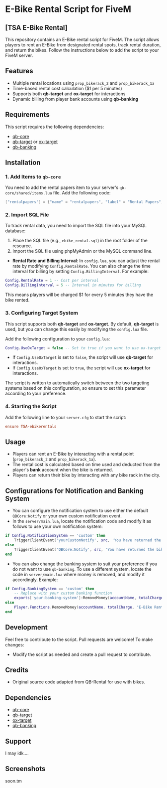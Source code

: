 # E-Bike Rental Script for FiveM

## [TSA E-Bike Rental]

This repository contains an E-Bike rental script for FiveM. The script allows players to rent an E-Bike from designated rental spots, track rental duration, and return the bikes. Follow the instructions below to add the script to your FiveM server.

## Features
- Multiple rental locations using `prop_bikerack_2` and `prop_bikerack_1a`
- Time-based rental cost calculation ($1 per 5 minutes)
- Supports both **qb-target** and **ox-target** for interactions
- Dynamic billing from player bank accounts using **qb-banking**

## Requirements
This script requires the following dependencies:
- [qb-core](https://github.com/qbcore-framework/qb-core)
- [qb-target](https://github.com/BerkieBb/qb-target) or [ox-target](https://github.com/overextended/ox_target)
- [qb-banking](https://github.com/qbcore-framework/qb-banking)

## Installation

### 1. Add Items to `qb-core`
You need to add the rental papers item to your server's `qb-core/shared/items.lua` file. Add the following code:

```lua
["rentalpapers"] = {"name" = "rentalpapers", "label" = "Rental Papers", "weight" = 50, "type" = "item", "image" = "rentalpapers.png", "unique" = true, "useable" = false, "shouldClose" = false, "combinable" = nil, "description" = "Rental paperwork, Yea its mine."},
```

### 2. Import SQL File
To track rental data, you need to import the SQL file into your MySQL database:

1. Place the SQL file (e.g., `ebike_rental.sql`) in the root folder of the resource.
2. Import the SQL file using phpMyAdmin or the MySQL command line.
   
- **Rental Rate and Billing Interval**: In `config.lua`, you can adjust the rental rate by modifying `Config.RentalRate`. You can also change the time interval for billing by setting `Config.BillingInterval`. For example:

```lua
Config.RentalRate = 1 -- Cost per interval
Config.BillingInterval = 5 -- Interval in minutes for billing
```

This means players will be charged $1 for every 5 minutes they have the bike rented.

### 3. Configuring Target System
This script supports both **qb-target** and **ox-target**. By default, **qb-target** is used, but you can change this easily by modifying the `config.lua` file.

Add the following configuration to your `config.lua`:

```lua
Config.UseOxTarget = false -- Set to true if you want to use ox-target instead of qb-target
```

- If `Config.UseOxTarget` is set to `false`, the script will use **qb-target** for interactions.
- If `Config.UseOxTarget` is set to `true`, the script will use **ox-target** for interactions.

The script is written to automatically switch between the two targeting systems based on this configuration, so ensure to set this parameter according to your preference.

### 4. Starting the Script
Add the following line to your `server.cfg` to start the script:
```cfg
ensure TSA-ebikerentals
```

## Usage
- Players can rent an E-Bike by interacting with a rental point (`prop_bikerack_2` and `prop_bikerack_1a`).
- The rental cost is calculated based on time used and deducted from the player's **bank** account when the bike is returned.
- Players can return their bike by interacting with any bike rack in the city.

## Configurations for Notification and Banking System
- You can configure the notification system to use either the default `QBCore:Notify` or your own custom notification event.
- In the `server/main.lua`, locate the notification code and modify it as follows to use your own notification system:

```lua
if Config.NotificationSystem == 'custom' then
    TriggerClientEvent('yourCustomNotify', src, 'You have returned the bike. You were charged $' .. totalCharge)
else
    TriggerClientEvent('QBCore:Notify', src, 'You have returned the bike. You were charged $' .. totalCharge, 'success')
end
```

- You can also change the banking system to suit your preference if you do not want to use `qb-banking`. To use a different system, locate the code in `server/main.lua` where money is removed, and modify it accordingly. Example:

```lua
if Config.BankingSystem == 'custom' then
    -- Replace with your custom banking function
    exports['your-banking-system']:RemoveMoney(accountName, totalCharge, 'E-Bike Rental Fee')
else
    Player.Functions.RemoveMoney(accountName, totalCharge, 'E-Bike Rental Fee')
end
```

## Development
Feel free to contribute to the script. Pull requests are welcome! To make changes:
- Modify the script as needed and create a pull request to contribute.

## Credits
- Original source code adapted from QB-Rental for use with bikes.

## Dependencies
- [qb-core](https://github.com/qbcore-framework/qb-core)
- [qb-target](https://github.com/BerkieBb/qb-target)
- [ox-target](https://github.com/overextended/ox_target)
- [qb-banking](https://github.com/qbcore-framework/qb-banking)

## Support
I may idk....

## Screenshots
soon.tm
